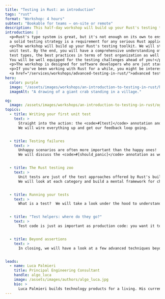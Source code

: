 ```yaml
---
title: "Testing in Rust: an introduction"
tags: "rust"
format: "Workshop: 4 hours"
subtext: "Bookable for teams – on-site or remote"
description: This half-day workshop will build up your Rust's testing toolkit. We will start from scratch, with your first unit test. By the end, you will have a comprehensive understanding of the available test types, the best practices in terms of test organization as well as their runtime implications.
introduction: |
  <p>Rust's type system is great, but it's not enough on its own to ensure correctness: 
  a solid testing strategy is a requirement for any serious Rust application.</p>
  <p>The workshop will build up your Rust's testing toolkit. We will start from scratch, with your first
  unit test. By the end, you will have a comprehensive understanding of the available 
  test types, the best practices in terms of test organization as well as their runtime implications.
  You will be well equipped for the testing challenges ahead of you!</p>
  <p>The workshop is designed for software developers who are just starting their Rust journey.</p>
  <p>If you've been working with Rust for a while, you might be interested instead in our 
  <a href="/services/workshops/advanced-testing-in-rust/">advanced testing workshop</a>.</p>
hero:
  color: purple
  image: "/assets/images/workshops/an-introduction-to-testing-in-rust/header-background.jpg"
  imageAlt: "A drawing of a giant crab standing in a village."

og:
  image: /assets/images/workshops/an-introduction-to-testing-in-rust/og-image.jpg
topics:
  - title: Writing your first unit test
    text: >
      Straight into the action: the <code>#[test]</code> annotation and  basic assertions!  
      We will wire everything up and get our feedback loop going.


  - title: Testing failures
    text: >
      Unhappy scenarios are often more important than the happy ones!  
      We will discuss the <code>#[should_panic]</code> annotation as well as  the tradeoffs of returning a <code>Result</code> from your tests.


  - title: The Rust testing zoo
    text: >
      Unit tests are just of the test approaches offered by Rust's built-in testing framework—we have integration and doc tests too.  
      We will look at each category and build a mental framework for choosing  the correct testing technique in each context.


  - title: Running your tests
    text: >
      What is a test?  We will take a look under the hood to understand how the Rust built-in testing framework is actually implemented. Armed with this knowledge, we will explore the runtime implications of different approaches for test organisation. We will also cover alternative test  runners, such as <code>cargo-nextest</code>.


  - title: "Test helpers: where do they go?"
    text: >
      Test code is just as important as production code: you want it to be terse and clearly communicate what is being tested. If you follow this philosophy, you'll soon be trying to extract common logic into test helpers: where should they be located? We will cover the different strategies available (test modules, feature gate, helper crate) and their trade-offs.


  - title: Beyond assertions
    text: >
      In closing, we will have a look at a few advanced techniques beyond the  standard toolkit: snapshot testing (<code>insta</code>) and property-based testing (<code>quickcheck</code>).


leads:
  - name: Luca Palmieri
    title: Principal Engineering Consultant
    handle: algo_luca
    image: /assets/images/authors/algo_luca.jpg
    bio: >
      Luca Palmieri builds technology products for a living. His current focus is on backend development,  software architecture and the Rust programming language. He is the author of "Zero to Production in Rust".
---
```


<!--break-->

